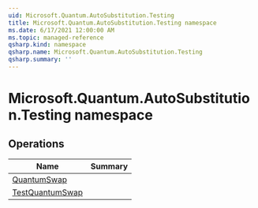 ```yaml
---
uid: Microsoft.Quantum.AutoSubstitution.Testing
title: Microsoft.Quantum.AutoSubstitution.Testing namespace
ms.date: 6/17/2021 12:00:00 AM
ms.topic: managed-reference
qsharp.kind: namespace
qsharp.name: Microsoft.Quantum.AutoSubstitution.Testing
qsharp.summary: ''
---
```


# Microsoft.Quantum.AutoSubstitution.Testing namespace




<!-- summaries -->

## Operations

| Name | Summary |
|------|---------|
|[QuantumSwap](xref:Microsoft.Quantum.AutoSubstitution.Testing.QuantumSwap) | |
|[TestQuantumSwap](xref:Microsoft.Quantum.AutoSubstitution.Testing.TestQuantumSwap) | |


<!-- /summaries -->
